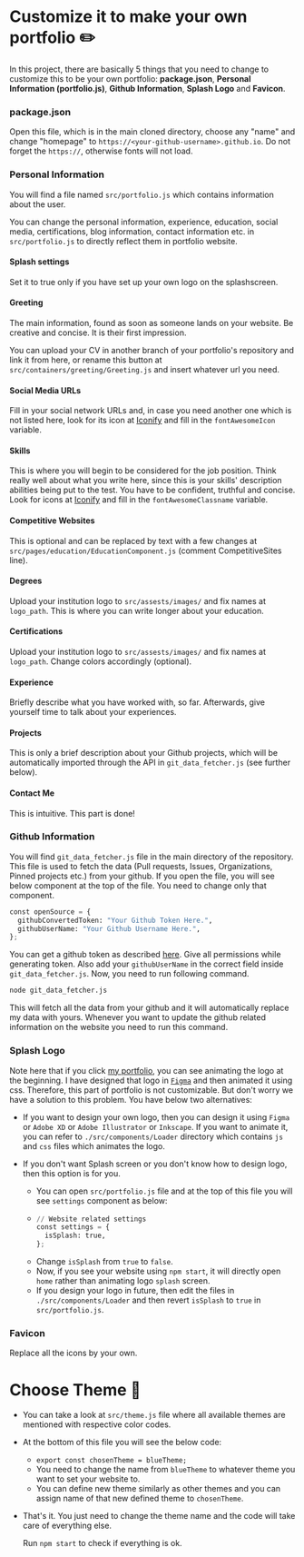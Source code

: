 # Customize it to make your own portfolio ✏️

In this project, there are basically 5 things that you need to change to customize this to be your own portfolio: **package.json**, **Personal Information (portfolio.js)**, **Github Information**, **Splash Logo** and **Favicon**.

### package.json

Open this file, which is in the main cloned directory, choose any "name" and change "homepage" to `https://<your-github-username>.github.io`. Do not forget the `https://`, otherwise fonts will not load.

### Personal Information

You will find a file named `src/portfolio.js` which contains information about the user. 


You can change the personal information, experience, education, social media, certifications, blog information, contact information etc. in `src/portfolio.js` to directly reflect them in portfolio website.

#### Splash settings
Set it to true only if you have set up your own logo on the splashscreen.

#### Greeting
The main information, found as soon as someone lands on your website. Be creative and concise. It is their first impression. 

You can upload your CV in another branch of your portfolio's repository and link it from here, or rename this button at `src/containers/greeting/Greeting.js` and insert whatever url you need.

#### Social Media URLs
Fill in your social network URLs and, in case you need another one which is not listed here, look for its icon at [Iconify](https://iconify.design) and fill in the `fontAwesomeIcon` variable.

#### Skills
This is where you will begin to be considered for the job position. Think really well about what you write here, since this is your skills' description abilities being put to the test. You have to be confident, truthful and concise. Look for icons at [Iconify](https://iconify.design) and fill in the `fontAwesomeClassname` variable.

#### Competitive Websites
This is optional and can be replaced by text with a few changes at `src/pages/education/EducationComponent.js` (comment CompetitiveSites line).

#### Degrees
Upload your institution logo to `src/assests/images/` and fix names at `logo_path`. This is where you can write longer about your education.

#### Certifications
Upload your institution logo to `src/assests/images/` and fix names at `logo_path`. Change colors accordingly (optional).

#### Experience
Briefly describe what you have worked with, so far. Afterwards, give yourself time to talk about your experiences. 

#### Projects
This is only a brief description about your Github projects, which will be automatically imported through the API in `git_data_fetcher.js` (see further below).

#### Contact Me
This is intuitive. This part is done!

### Github Information

You will find `git_data_fetcher.js` file in the main directory of the repository. This file is used to fetch the data (Pull requests, Issues, Organizations, Pinned projects etc.) from your github.
If you open the file, you will see below component at the top of the file. You need to change only that component.

```python
const openSource = {
  githubConvertedToken: "Your Github Token Here.",
  githubUserName: "Your Github Username Here.",
};
```

You can get a github token as described [here](https://docs.github.com/en/github/authenticating-to-github/creating-a-personal-access-token). Give all permissions while generating token. Also add your `githubUserName` in the correct field inside `git_data_fetcher.js`.
Now, you need to run following command.

```python
node git_data_fetcher.js
```

This will fetch all the data from your github and it will automatically replace my data with yours.
Whenever you want to update the github related information on the website you need to run this command.

### Splash Logo

Note here that if you click [my portfolio](https://ashutosh1919.github.io), you can see animating the logo at the beginning. I have designed that logo in [`Figma`](https://www.figma.com/) and then animated it using css.
Therefore, this part of portfolio is not customizable. But don't worry we have a solution to this problem. You have below two alternatives:

- If you want to design your own logo, then you can design it using `Figma` or `Adobe XD` or `Adobe Illustrator` or `Inkscape`. If you want to animate it, you can refer to `./src/components/Loader` directory which contains `js` and `css` files which animates the logo.
- If you don't want Splash screen or you don't know how to design logo, then this option is for you.

  - You can open `src/portfolio.js` file and at the top of this file you will see `settings` component as below:
  - ```python
    // Website related settings
    const settings = {
      isSplash: true,
    };
    ```
  - Change `isSplash` from `true` to `false`.
  - Now, if you see your website using `npm start`, it will directly open `home` rather than animating logo `splash` screen.
  - If you design your logo in future, then edit the files in `./src/components/Loader` and then revert `isSplash` to `true` in `src/portfolio.js`.

### Favicon
Replace all the icons by your own.

# Choose Theme 🌈

- You can take a look at `src/theme.js` file where all available themes are mentioned with respective color codes.
- At the bottom of this file you will see the below code:
  - `export const chosenTheme = blueTheme;`
  - You need to change the name from `blueTheme` to whatever theme you want to set your website to.
  - You can define new theme similarly as other themes and you can assign name of that new defined theme to `chosenTheme`.
- That's it. You just need to change the theme name and the code will take care of everything else.

  Run `npm start` to check if everything is ok.
